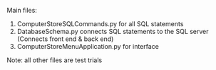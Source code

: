 Main files:
1) ComputerStoreSQLCommands.py for all SQL statements
2) DatabaseSchema.py connects SQL statements to the SQL server (Connects front end & back end)
3) ComputerStoreMenuApplication.py for interface

Note: all other files are test trials
